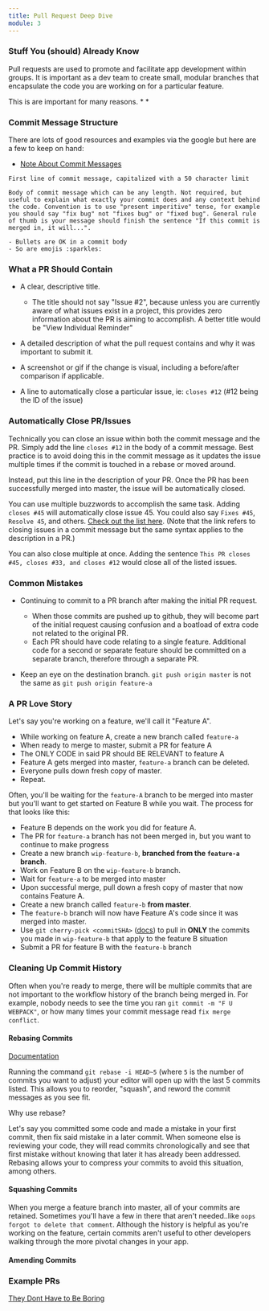 ```yaml
---
title: Pull Request Deep Dive
module: 3
---
```


### Stuff You (should) Already Know

Pull requests are used to promote and facilitate app development within groups. It is important as a dev team to create small, modular branches that encapsulate the code you are working on for a particular feature.

This is are important for many reasons.
*
*

### Commit Message Structure
There are lots of good resources and examples via the google but here are a few to keep on hand:
  * [Note About Commit Messages](http://tbaggery.com/2008/04/19/a-note-about-git-commit-messages.html)

```
First line of commit message, capitalized with a 50 character limit

Body of commit message which can be any length. Not required, but useful to explain what exactly your commit does and any context behind the code. Convention is to use "present imperitive" tense, for example you should say "fix bug" not "fixes bug" or "fixed bug". General rule of thumb is your message should finish the sentence "If this commit is merged in, it will...".

- Bullets are OK in a commit body
- So are emojis :sparkles:
```

### What a PR Should Contain

* A clear, descriptive title.
  - The title should not say "Issue #2", because unless you are currently aware of what issues exist in a project, this provides zero information about the PR is aiming to accomplish. A better title would be "View Individual Reminder"

* A detailed description of what the pull request contains and why it was important to submit it.

* A screenshot or gif if the change is visual, including a before/after comparison if applicable.

* A line to automatically close a particular issue, ie: `closes #12` (#12 being the ID of the issue)

### Automatically Close PR/Issues

Technically you can close an issue within both the commit message and the PR. Simply add the line `closes #12` in the body of a commit message. Best practice is to avoid doing this in the commit message as it updates the issue multiple times if the commit is touched in a rebase or moved around.  

Instead, put this line in the description of your PR. Once the PR has been successfully merged into master, the issue will be automatically closed.  

You can use multiple buzzwords to accomplish the same task. Adding `closes #45` will automatically close issue 45. You could also say `Fixes #45`, `Resolve 45`, and others. [Check out the list here](https://help.github.com/articles/closing-issues-via-commit-messages/). (Note that the link refers to closing issues in a commit message but the same syntax applies to the description in a PR.)

You can also close multiple at once. Adding the sentence `This PR closes #45, closes #33, and closes #12` would close all of the listed issues.


### Common Mistakes

* Continuing to commit to a PR branch after making the initial PR request.
  - When those commits are pushed up to github, they will become part of the initial request causing confusion and a boatload of extra code not related to the original PR.
  - Each PR should have code relating to a single feature. Additional code for a second or separate feature should be committed on a separate branch, therefore through a separate PR.

* Keep an eye on the destination branch. `git push origin master` is not the same as `git push origin feature-a`


### A PR Love Story

Let's say you're working on a feature, we'll call it "Feature A".

* While working on feature A, create a new branch called `feature-a`
* When ready to merge to master, submit a PR for feature A
* The ONLY CODE in said PR should BE RELEVANT to feature A
* Feature A gets merged into master, `feature-a` branch can be deleted.
* Everyone pulls down fresh copy of master.
* Repeat.

Often, you'll be waiting for the `feature-A` branch to be merged into master but you'll want to get started on Feature B while you wait. The process for that looks like this:  

* Feature B depends on the work you did for feature A.
* The PR for `feature-a` branch has not been merged in, but you want to continue to make progress
* Create a new branch `wip-feature-b`, **branched from the `feature-a` branch**.
* Work on Feature B on the `wip-feature-b` branch.
* Wait for `feature-a` to be merged into master
* Upon successful merge, pull down a fresh copy of master that now contains Feature A.
* Create a new branch called `feature-b` **from master**.
* The `feature-b` branch will now have Feature A's code since it was merged into master.
* Use `git cherry-pick <commitSHA>` ([docs](https://git-scm.com/docs/git-cherry-pick)) to pull in **ONLY** the commits you made in `wip-feature-b` that apply to the feature B situation
* Submit a PR for feature B with the `feature-b` branch

### Cleaning Up Commit History
 Often when you're ready to merge, there will be multiple commits that are not important to the workflow history of the branch being merged in. For example, nobody needs to see the time you ran `git commit -m "F U WEBPACK"`, or how many times your commit message read `fix merge conflict`.

#### Rebasing Commits
[Documentation](https://git-scm.com/docs/git-rebase)  

Running the command `git rebase -i HEAD~5` (where `5` is the number of commits you want to adjust) your editor will open up with the last 5 commits listed. This allows you to reorder, "squash", and reword the commit messages as you see fit.

Why use rebase?  

Let's say you committed some code and made a mistake in your first commit, then fix said mistake in a later commit. When someone else is reviewing your code, they will read commits chronologically and see that first mistake without knowing that later it has already been addressed. Rebasing allows your to compress your commits to avoid this situation, among others.

#### Squashing Commits

When you merge a feature branch into master, all of your commits are retained. Sometimes you'll have a few in there that aren't needed..like `oops forgot to delete that comment`. Although the history is helpful as you're working on the feature, certain commits aren't useful to other developers walking through the more pivotal changes in your app.


#### Amending Commits

### Example PRs
[They Dont Have to Be Boring](https://github.com/bitly/dablooms/pull/19)
